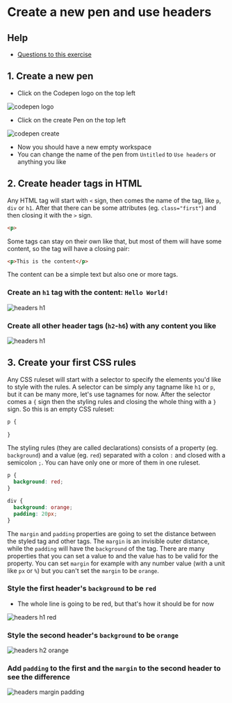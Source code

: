 # Create a new pen and use headers

## Help

- [Questions to this exercise](http://askbot.greenfox.academy/questions/scope:all/sort:activity-desc/tags:headers/page:1/)

## 1. Create a new pen

- Click on the Codepen logo on the top left

![codepen logo](assets/headers-logo.png)

- Click on the create Pen on the top left

![codepen create](assets/headers-create.png)

- Now you should have a new empty workspace
- You can change the name of the pen from `Untitled` to `Use headers` or anything you like

## 2. Create header tags in HTML

Any HTML tag will start with `<` sign, then comes the name of the tag, like `p`, `div` or `h1`. After that there can be some attributes (eg. `class="first"`) and then closing it with the `>` sign.

```html
<p>
```

Some tags can stay on their own like that, but most of them will have some content, so the tag will have a closing pair:

```html
<p>This is the content</p>
```

The content can be a simple text but also one or more tags.

### Create an `h1` tag with the content: `Hello World!`

![headers h1](assets/headers-h1.png)

### Create all other header tags (`h2`-`h6`) with any content you like

![headers h1](assets/headers-others.png)

## 3. Create your first CSS rules

Any CSS ruleset will start with a selector to specify the elements you'd like to style with the rules. A selector can be simply any tagname like `h1` or `p`, but it can be many more, let's use tagnames for now. After the selector comes a `{` sign then the styling rules and closing the whole thing with a `}` sign. So this is an empty CSS ruleset:

```css
p {
  
}
```

The styling rules (they are called declarations) consists of a property (eg. `background`) and a value (eg. `red`) separated with a colon `:` and closed with a semicolon `;`. You can have only one or more of them in one ruleset.

```css
p {
  background: red;
}

div {
  background: orange;
  padding: 20px;
}
```

The `margin` and `padding` properties are going to set the distance between the styled tag and other tags. The `margin` is an invisible outer distance, while the `padding` will have the `background` of the tag.
There are many properties that you can set a value to and the value has to be valid for the property. You can set `margin` for example with any number value (with a unit like `px` or `%`) but you can't set the `margin` to be `orange`.

### Style the first header's `background` to be `red`

- The whole line is going to be red, but that's how it should be for now

![headers h1 red](assets/headers-h1-red.png)

### Style the second header's `background` to be `orange`

![headers h2 orange](assets/headers-h2-orange.png)

### Add `padding` to the first and the `margin` to the second header to see the difference

![headers margin padding](assets/headers-margin.png)
